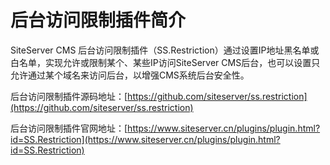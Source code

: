 # 后台访问限制插件简介

SiteServer CMS 后台访问限制插件（SS.Restriction）通过设置IP地址黑名单或白名单，实现允许或限制某个、某些IP访问SiteServer CMS后台，也可以设置只允许通过某个域名来访问后台，以增强CMS系统后台安全性。

后台访问限制插件源码地址：[https://github.com/siteserver/ss.restriction](https://github.com/siteserver/ss.restriction)

后台访问限制插件官网地址：[https://www.siteserver.cn/plugins/plugin.html?id=SS.Restriction](https://www.siteserver.cn/plugins/plugin.html?id=SS.Restriction)